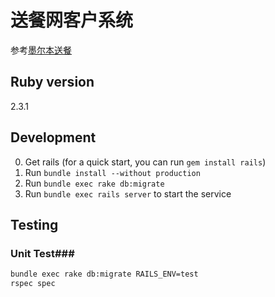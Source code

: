 # 送餐网客户系统
参考[墨尔本送餐](http://melbsc.com.au/)

## Ruby version ##
2.3.1

## Development ##
0. Get rails (for a quick start, you can run `gem install rails`)
1. Run `bundle install --without production`
2. Run `bundle exec rake db:migrate`
3. Run `bundle exec rails server` to start the service

## Testing ##

### Unit Test###
```sh
bundle exec rake db:migrate RAILS_ENV=test
rspec spec
```

